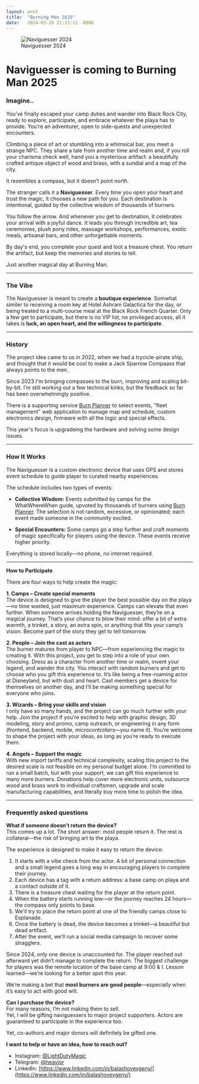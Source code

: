 ```yaml
---
layout: post
title:  "Burning Man 2025"
date:   2024-03-26 11:11:11 -0800
---
```


<figure>
	<img src="{{ site.baseurl }}/assets/compass_2024.jpg" alt="Naviguesser 2024">
	<figcaption>
		Naviguesser 2024
	</figcaption>
</figure> 

# **Naviguesser is coming to Burning Man 2025**

### **Imagine..**

You’ve finally escaped your camp duties and wander into Black Rock City, ready to explore, participate, and embrace whatever the playa has to provide. You’re an adventurer, open to side-quests and unexpected encounters.

Climbing a piece of art or stumbling into a whimsical bar, you meet a strange NPC. They share a tale from another time and realm and, if you roll your charisma check well, hand you a mysterious artifact: a beautifully crafted antique object of wood and brass, with a sundial and a map of the city.

It resembles a compass, but it doesn’t point north.

The stranger calls it a **Naviguesser**. Every time you open your heart and trust the magic, it chooses a new path for you. Each destination is intentional, guided by the collective wisdom of thousands of burners.

You follow the arrow. And whenever you get to destination, it celebrates your arrival with a joyful dance. It leads you through incredible art, tea ceremonies, plush pony rides, massage workshops, performances, exotic meals, artisanal bars, and other unforgettable moments.

By day's end, you complete your quest and loot a treasure chest. You return the artifact, but keep the memories and stories to tell.

Just another magical day at Burning Man.

---

### **The Vibe**

The Naviguesser is meant to create a **boutique experience**. Somwhat similer to receiving a room key at Hotel Ashram Galactica for the day, or being treated to a multi-course meal at the Black Rock French Quarter. Only a few get to participate, but there is no VIP list, no privileged access, all it takes is **luck, an open heart, and the willingness to participate**.

---

### **History**

The project idea came to us in 2022, when we had a trycicle-pirate ship, and thought that it would be cool to make a Jack Sparrow Compaass that always points to the men.

Since 2023 I'm bringing compasses to the burn, improving and scaling bit-by-bit. I’m still working out a few technical kinks, but the feedback so far has been overwhelmingly positive.

There is a supporting service [Burn Planner](https://burn-planner.web.app/) to select events, "fleet management" web application to manage map and schedule, custom electronics design, firmware with all the logic and special effects.

This year's focus is upgradeing the hardware and solving some design issues.

---

### **How It Works**

The Naviguesser is a custom electronic device that uses GPS and stores event schedule to guide player to curated nearby experiences.

The schedule includes two types of events:

* **Collective Wisdom:** Events submitted by camps for the WhatWhereWhen guide, upvoted by thousands of burners using [Burn Planner](https://burn-planner.web.app/). The selection is not random, excessive, or opinionated; each event made someone in the community excited.

* **Special Encounters:** Some camps go a step further and craft moments of magic specifically for players using the device. These events receive higher priority.

Everything is stored locally—no phone, no internet required.

---

**How to Participate**

There are four ways to help create the magic:

**1\. Camps – Create special moments**  
 The device is designed to give the player the best possible day on the playa—no time wasted, just maximum experience. Camps can elevate that even further. When someone arrives holding the Naviguesser, they’re on a magical journey. That’s your chance to blow their mind: offer a bit of extra warmth, a trinket, a story, an extra spin, or anything that fits your camp’s vision. Become part of the story they get to tell tomorrow.

**2\. People – Join the cast as actors**  
 The burner matures from player to NPC—from experiencing the magic to creating it. With this project, you get to step into a role of your own choosing. Dress as a character from another time or realm, invent your legend, and wander the city. You interact with random burners and get to choose who you gift this experience to. It’s like being a free-roaming actor at Disneyland, but with dust and heart. Cast members get a device for themselves on another day, and I’ll be making something special for everyone who joins.

**3\. Wizards – Bring your skills and vision**  
 I only have so many hands, and the project can go much further with your help. Join the project if you’re excited to help with graphic design, 3D modeling, story and promo, camp outreach, or engineering in any form (frontend, backend, mobile, microcontrollers—you name it). You’re welcome to shape the project with your ideas, as long as you’re ready to execute them.

**4\. Angels – Support the magic**  
 With new import tariffs and technical complexity, scaling this project to the desired scale is not feasible on my personal budget alone. I’m committed to run a small batch, but with your support, we can gift this experience to many more burners. Donations help cover more electronic units, outsource wood and brass work to individual craftsmen, upgrade and scale manufacturing capabilities, and literally buy more time to polish the idea.

---

### **Frequently asked questions**

**What if someone doesn’t return the device?**  
 This comes up a lot. The short answer: most people return it. The rest is collateral—the risk of bringing art to the playa.

The experience is designed to make it easy to return the device:

1. It starts with a vibe check from the actor. A bit of personal connection and a small legend goes a long way in encouraging players to complete their journey.  
2. Each device has a tag with a return address: a base camp on playa and a contact outside of it.  
3. There is a treasure chest waiting for the player at the return point.  
4. When the battery starts running low—or the journey reaches 24 hours—the compass only points to base.  
5. We'll try to place the return point at one of the friendly camps close to Esplanade.  
6. Once the battery is dead, the device becomes a trinket—a beautiful but dead artifact.  
7. After the event, we’ll run a social media campaign to recover some stragglers.

Since 2024, only one device is unaccounted for. The player reached out afterward yet didn’t manage to complete the return. The biggest challenge for players was the remote location of the base camp at 9:00 & I. Lesson learned—we’re looking for a better spot this year.

We’re making a bet that **most burners are good people**—especially when it’s easy to act with good will.

**Can I purchase the device?**  
For many reasons, I’m not making them to sell.   
Yet, I will be gifting naviguessers to major project supporters. Actors are guaranteed to participate in the experience too.

Yet, co-authors and major donors will definitely be gifted one.

**I want to help or have an idea, how to reach out?**

* Instagram: [@LightDutyMagic](https://www.instagram.com/lightdutymagic/)  
* Telegram: [@heavior](https://t.me/heavior)  
* LinkedIn: [https://www.linkedin.com/in/balashovevgeny/](https://www.linkedin.com/in/balashovevgeny/) 
